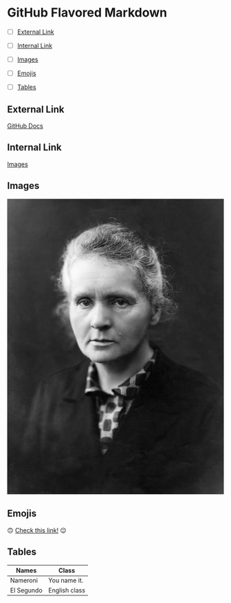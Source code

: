 # GitHub Flavored Markdown

- [ ] [External Link](#external-link)
- [ ] [Internal Link](#internal-link)
- [ ] [Images](#images)
- [ ] [Emojis](#emojis)
- [ ] [Tables](#tables)



## External Link

[GitHub Docs](https://help.github.com/en)

## Internal Link

[Images](images/)

## Images

![Marie C.](images/Marie_Curie_c._1920s.jpeg)

## Emojis 

:upside_down_face:
[Check this link!](https://github.com/ikatyang/emoji-cheat-sheet/blob/master/README.md)
:wink:

## Tables 

| Names | Class |
| --- | --- |
| Nameroni | You name it. |
| El Segundo | English class |


